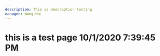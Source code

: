 ```yaml
---
description: This is description testing
manager: Wang.Hui
---
```

# this is a test page 10/1/2020 7:39:45 PM